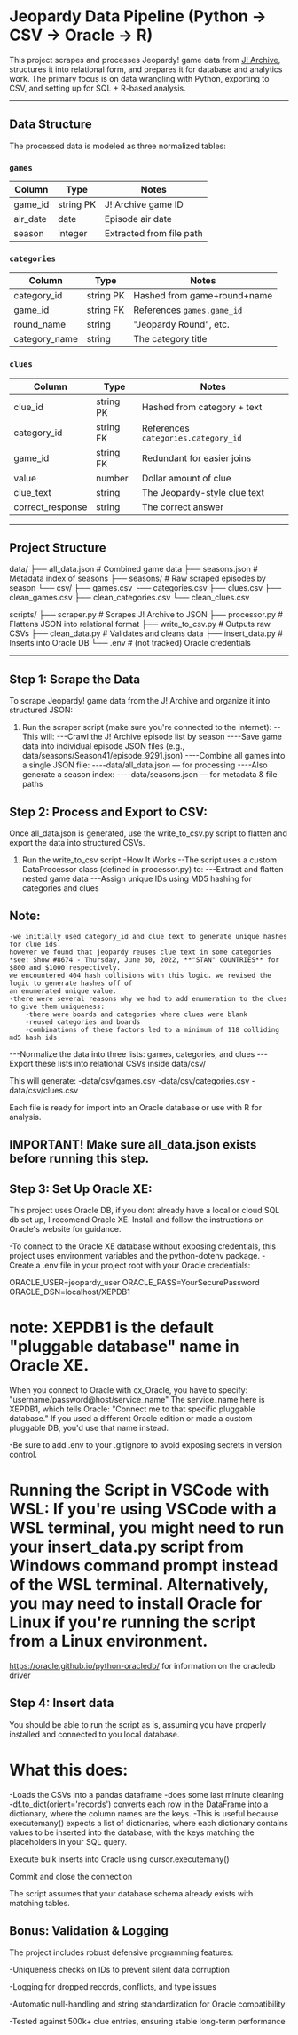 # Jeopardy Data Pipeline (Python → CSV → Oracle → R)

This project scrapes and processes Jeopardy! game data from [J! Archive](https://j-archive.com), structures it into relational form, and prepares it for database and analytics work. The primary focus is on data wrangling with Python, exporting to CSV, and setting up for SQL + R-based analysis.

---

## Data Structure

The processed data is modeled as three normalized tables:

### `games`
| Column     | Type      | Notes                  |
|------------|-----------|------------------------|
| game_id    | string PK | J! Archive game ID     |
| air_date   | date      | Episode air date       |
| season     | integer   | Extracted from file path |

### `categories`
| Column       | Type       | Notes                        |
|--------------|------------|------------------------------|
| category_id  | string PK  | Hashed from game+round+name  |
| game_id      | string FK  | References `games.game_id`   |
| round_name   | string     | "Jeopardy Round", etc.       |
| category_name| string     | The category title           |

### `clues`
| Column           | Type       | Notes                            |
|------------------|------------|----------------------------------|
| clue_id          | string PK  | Hashed from category + text      |
| category_id      | string FK  | References `categories.category_id` |
| game_id          | string FK  | Redundant for easier joins       |
| value            | number     | Dollar amount of clue            |
| clue_text        | string     | The Jeopardy-style clue text     |
| correct_response | string     | The correct answer               |

---

## Project Structure

data/
├── all_data.json         # Combined game data
├── seasons.json          # Metadata index of seasons
├── seasons/              # Raw scraped episodes by season
└── csv/
    ├── games.csv
    ├── categories.csv
    ├── clues.csv
    ├── clean_games.csv
    ├── clean_categories.csv
    └── clean_clues.csv

scripts/
├── scraper.py            # Scrapes J! Archive to JSON
├── processor.py          # Flattens JSON into relational format
├── write_to_csv.py       # Outputs raw CSVs
├── clean_data.py         # Validates and cleans data
├── insert_data.py        # Inserts into Oracle DB
└── .env                  # (not tracked) Oracle credentials



---
## Step 1: Scrape the Data
To scrape Jeopardy! game data from the J! Archive and organize it into structured JSON:
1. Run the scraper script (make sure you're connected to the internet):
--This will:
---Crawl the J! Archive episode list by season
----Save game data into individual episode JSON files (e.g., data/seasons/Season41/episode_9291.json)
----Combine all games into a single JSON file:
----data/all_data.json — for processing
----Also generate a season index:
----data/seasons.json — for metadata & file paths
## Step 2: Process and Export to CSV:
Once all_data.json is generated, use the write_to_csv.py script to flatten and export the data into structured CSVs.
1. Run the write_to_csv script
-How It Works
--The script uses a custom DataProcessor class (defined in processor.py) to:
---Extract and flatten nested game data
---Assign unique IDs using MD5 hashing for categories and clues
## Note: 
    -we initially used category_id and clue text to generate unique hashes for clue ids.
    however we found that jeopardy reuses clue text in some categories
    *see: Show #8674 - Thursday, June 30, 2022, **"STAN" COUNTRIES** for $800 and $1000 respectively.
    we encountered 404 hash collisions with this logic. we revised the logic to generate hashes off of 
    an enumerated unique value.
    -there were several reasons why we had to add enumeration to the clues to give them uniqueness:
        -there were boards and categories where clues were blank
        -reused categories and boards
        -combinations of these factors led to a minimum of 118 colliding md5 hash ids 
---Normalize the data into three lists: games, categories, and clues
---Export these lists into relational CSVs inside data/csv/

This will generate:
-data/csv/games.csv
-data/csv/categories.csv
-data/csv/clues.csv

Each file is ready for import into an Oracle database or use with R for analysis.

## IMPORTANT! Make sure all_data.json exists before running this step.

## Step 3: Set Up Oracle XE:

This project uses Oracle DB, if you dont already have a local or cloud SQL db set up, I recomend Oracle XE. Install and follow the instructions on Oracle's website for guidance.

-To connect to the Oracle XE database without exposing credentials, this project uses environment variables and the python-dotenv package.
-Create a .env file in your project root with your Oracle credentials:

ORACLE_USER=jeopardy_user
ORACLE_PASS=YourSecurePassword
ORACLE_DSN=localhost/XEPDB1

# note: XEPDB1 is the default "pluggable database" name in Oracle XE.

When you connect to Oracle with cx_Oracle, you have to specify:
"username/password@host/service_name"
The service_name here is XEPDB1, which tells Oracle:
"Connect me to that specific pluggable database."
If you used a different Oracle edition or made a custom pluggable DB, you'd use that name instead.

-Be sure to add .env to your .gitignore to avoid exposing secrets in version control.

# Running the Script in VSCode with WSL: If you're using VSCode with a WSL terminal, you might need to run your insert_data.py script from Windows command prompt instead of the WSL terminal. Alternatively, you may need to install Oracle for Linux if you're running the script from a Linux environment.

https://oracle.github.io/python-oracledb/
for information on the oracledb driver

## Step 4: Insert data

You should be able to run the script as is, assuming you have properly installed and connected to you local database. 

# What this does: 
-Loads the CSVs into a pandas dataframe
-does some last minute cleaning 
-df.to_dict(orient='records') converts each row in the DataFrame into a dictionary, where the column names are the keys.
    -This is useful because executemany() expects a list of dictionaries, where each dictionary contains values to be inserted into the database, with the keys matching the placeholders in your SQL query.

Execute bulk inserts into Oracle using cursor.executemany()

Commit and close the connection

The script assumes that your database schema already exists with matching tables.

## Bonus: Validation & Logging
The project includes robust defensive programming features:

-Uniqueness checks on IDs to prevent silent data corruption

-Logging for dropped records, conflicts, and type issues

-Automatic null-handling and string standardization for Oracle compatibility

-Tested against 500k+ clue entries, ensuring stable long-term performance

